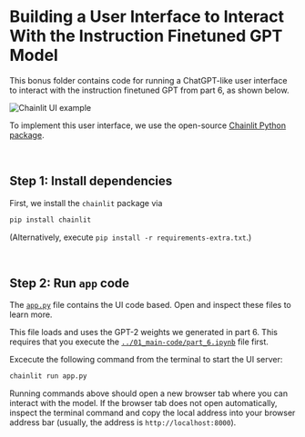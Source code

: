 # Building a User Interface to Interact With the Instruction Finetuned GPT Model



This bonus folder contains code for running a ChatGPT-like user interface to interact with the instruction finetuned GPT from part 6, as shown below.



![Chainlit UI example](https://sebastianraschka.com/images/LLMs-from-scratch-images/bonus/chainlit/chainlit-sft.webp?2)



To implement this user interface, we use the open-source [Chainlit Python package](https://github.com/Chainlit/chainlit).

&nbsp;
## Step 1: Install dependencies

First, we install the `chainlit` package via

```bash
pip install chainlit
```

(Alternatively, execute `pip install -r requirements-extra.txt`.)

&nbsp;
## Step 2: Run `app` code

The [`app.py`](app.py) file contains the UI code based. Open and inspect these files to learn more.

This file loads and uses the GPT-2 weights we generated in part 6. This requires that you execute the [`../01_main-code/part_6.ipynb`](../01_main-code/part_6.ipynb) file first.

Excecute the following command from the terminal to start the UI server:

```bash
chainlit run app.py
```

Running commands above should open a new browser tab where you can interact with the model. If the browser tab does not open automatically, inspect the terminal command and copy the local address into your browser address bar (usually, the address is `http://localhost:8000`).
